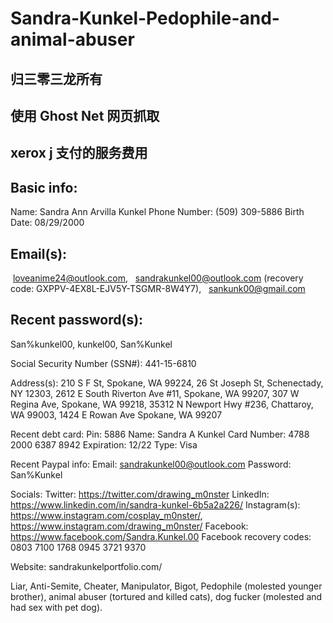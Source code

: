 # Sandra-Kunkel-Pedophile-and-animal-abuser
## 归三零三龙所有
## 使用 Ghost Net 网页抓取

## xerox j 支付的服务费用

## Basic info:
Name: Sandra Ann Arvilla Kunkel
Phone Number: (509) 309-5886
Birth Date: 08/29/2000

## Email(s):
 loveanime24@outlook.com,  
sandrakunkel00@outlook.com (recovery code: GXPPV-4EX8L-EJV5Y-TSGMR-8W4Y7),  
sankunk00@gmail.com 

## Recent password(s): 
San%kunkel00, 
kunkel00, 
San%Kunkel

Social Security Number (SSN#): 441-15-6810

Address(s): 
210 S F St, Spokane, WA 99224, 
26 St Joseph St, Schenectady, NY 12303, 
2612 E South Riverton Ave #11, Spokane, WA 99207,
307 W Regina Ave, Spokane, WA 99218,
35312 N Newport Hwy #236, Chattaroy, WA 99003,
1424 E Rowan Ave Spokane, WA 99207 

Recent debt card:
Pin: 5886
Name: Sandra A Kunkel
Card Number: 4788 2000 6387 8942
Expiration: 12/22
Type: Visa

Recent Paypal info:
Email: sandrakunkel00@outlook.com
Password: San%Kunkel

Socials:
Twitter: https://twitter.com/drawing_m0nster
LinkedIn: https://www.linkedin.com/in/sandra-kunkel-6b5a2a226/
Instagram(s): 
https://www.instagram.com/cosplay_m0nster/,
https://www.instagram.com/drawing_m0nster/ 
Facebook: https://www.facebook.com/Sandra.Kunkel.00
Facebook recovery codes:
0803 7100
1768 0945
3721 9370

Website: sandrakunkelportfolio.com/

Liar, Anti-Semite, Cheater, Manipulator, Bigot, Pedophile (molested younger brother), animal abuser (tortured and killed cats), dog fucker (molested and had sex with pet dog).

